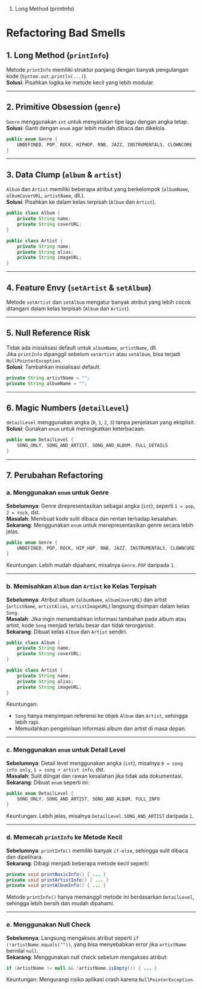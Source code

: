 1. Long Method (printInfo)
# Refactoring Bad Smells

## 1. Long Method (`printInfo`)
Metode `printInfo` memiliki struktur panjang dengan banyak pengulangan kode (`System.out.println(...)`).  
**Solusi**: Pisahkan logika ke metode kecil yang lebih modular.

---

## 2. Primitive Obsession (`genre`)
`Genre` menggunakan `int` untuk menyatakan tipe lagu dengan angka tetap.  
**Solusi**: Ganti dengan `enum` agar lebih mudah dibaca dan dikelola.

```java
public enum Genre {
    UNDEFINED, POP, ROCK, HIPHOP, RNB, JAZZ, INSTRUMENTALS, CLOWNCORE
}
```

---

## 3. Data Clump (`album` & `artist`)
`Album` dan `Artist` memiliki beberapa atribut yang berkelompok (`albumName`, `albumCoverURL`, `artistName`, dll.).  
**Solusi**: Pisahkan ke dalam kelas terpisah (`Album` dan `Artist`).

```java
public class Album {
    private String name;
    private String coverURL;
}

public class Artist {
    private String name;
    private String alias;
    private String imageURL;
}
```

---

## 4. Feature Envy (`setArtist` & `setAlbum`)
Metode `setArtist` dan `setAlbum` mengatur banyak atribut yang lebih cocok ditangani dalam kelas terpisah (`Album` dan `Artist`).

---

## 5. Null Reference Risk
Tidak ada inisialisasi default untuk `albumName`, `artistName`, dll.  
Jika `printInfo` dipanggil sebelum `setArtist` atau `setAlbum`, bisa terjadi `NullPointerException`.  
**Solusi**: Tambahkan inisialisasi default.

```java
private String artistName = "";
private String albumName = "";
```

---

## 6. Magic Numbers (`detailLevel`)
`detailLevel` menggunakan angka (`0`, `1`, `2`, `3`) tanpa penjelasan yang eksplisit.  
**Solusi**: Gunakan `enum` untuk meningkatkan keterbacaan.

```java
public enum DetailLevel {
    SONG_ONLY, SONG_AND_ARTIST, SONG_AND_ALBUM, FULL_DETAILS
}
```

---

## 7. Perubahan Refactoring

### a. Menggunakan `enum` untuk Genre
**Sebelumnya**: Genre direpresentasikan sebagai angka (`int`), seperti `1 = pop`, `2 = rock`, dst.  
**Masalah**: Membuat kode sulit dibaca dan rentan terhadap kesalahan.  
**Sekarang**: Menggunakan `enum` untuk merepresentasikan genre secara lebih jelas.

```java
public enum Genre {
    UNDEFINED, POP, ROCK, HIP_HOP, RNB, JAZZ, INSTRUMENTALS, CLOWNCORE
}
```

Keuntungan: Lebih mudah dipahami, misalnya `Genre.POP` daripada `1`.

---

### b. Memisahkan `Album` dan `Artist` ke Kelas Terpisah
**Sebelumnya**: Atribut album (`albumName`, `albumCoverURL`) dan artist (`artistName`, `artistAlias`, `artistImageURL`) langsung disimpan dalam kelas `Song`.  
**Masalah**: Jika ingin menambahkan informasi tambahan pada album atau artist, kode `Song` menjadi terlalu besar dan tidak terorganisir.  
**Sekarang**: Dibuat kelas `Album` dan `Artist` sendiri.

```java
public class Album {
    private String name;
    private String coverURL;
}

public class Artist {
    private String name;
    private String alias;
    private String imageURL;
}
```

Keuntungan:  
- `Song` hanya menyimpan referensi ke objek `Album` dan `Artist`, sehingga lebih rapi.  
- Memudahkan pengelolaan informasi album dan artist di masa depan.

---

### c. Menggunakan `enum` untuk Detail Level
**Sebelumnya**: Detail level menggunakan angka (`int`), misalnya `0 = song info only`, `1 = song + artist info`, dst.  
**Masalah**: Sulit diingat dan rawan kesalahan jika tidak ada dokumentasi.  
**Sekarang**: Dibuat `enum` seperti ini:

```java
public enum DetailLevel {
    SONG_ONLY, SONG_AND_ARTIST, SONG_AND_ALBUM, FULL_INFO
}
```

Keuntungan: Lebih jelas, misalnya `DetailLevel.SONG_AND_ARTIST` daripada `1`.

---

### d. Memecah `printInfo` ke Metode Kecil
**Sebelumnya**: `printInfo()` memiliki banyak `if-else`, sehingga sulit dibaca dan dipelihara.  
**Sekarang**: Dibagi menjadi beberapa metode kecil seperti:

```java
private void printBasicInfo() { ... }
private void printArtistInfo() { ... }
private void printAlbumInfo() { ... }
```

Metode `printInfo()` hanya memanggil metode ini berdasarkan `DetailLevel`, sehingga lebih bersih dan mudah dipahami.

---

### e. Menggunakan Null Check
**Sebelumnya**: Langsung mengakses atribut seperti `if (!artistName.equals(""))`, yang bisa menyebabkan error jika `artistName` bernilai `null`.  
**Sekarang**: Menggunakan null check sebelum mengakses atribut:

```java
if (artistName != null && !artistName.isEmpty()) { ... }
```

Keuntungan: Mengurangi risiko aplikasi crash karena `NullPointerException`.